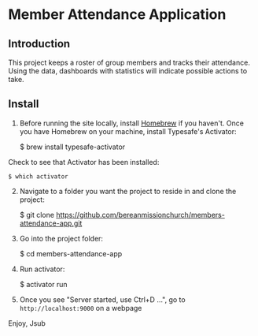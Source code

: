 Member Attendance Application
================================

## Introduction
This project keeps a roster of group members and tracks their attendance. Using the data, dashboards with statistics will indicate possible actions to take.


## Install
1) Before running the site locally, install [Homebrew](http://brew.sh/) if you haven't. Once you have Homebrew on your machine, install Typesafe's Activator:

    $ brew install typesafe-activator

Check to see that Activator has been installed:

    $ which activator

2) Navigate to a folder you want the project to reside in and clone the project:

    $ git clone https://github.com/bereanmissionchurch/members-attendance-app.git
    
3) Go into the project folder:

    $ cd members-attendance-app

4) Run activator:

    $ activator run

5) Once you see "Server started, use Ctrl+D ...", go to ```http://localhost:9000``` on a webpage

Enjoy,
Jsub


 